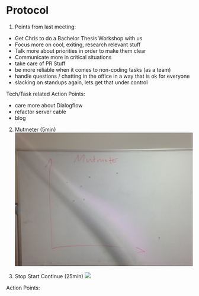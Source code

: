 # Protocol

1. Points from last meeting:


* Get Chris to do a Bachelor Thesis Workshop with us
* Focus more on cool, exiting, research relevant stuff
* Talk more about priorities in order to make them clear
* Communicate more in critical situations
* take care of PR Stuff
* be more reliable when it comes to non-coding tasks (as a team)
* handle questions / chatting in the office in a way that is ok for everyone
* slacking on standups again, lets get that under control

Tech/Task related Action Points:
* care more about Dialogflow
* refactor server cable
* blog


2. Mutmeter (5min)
![](../images/2019-02-07-Mutmeter.jpg)


3. Stop Start Continue (25min)
![](../images/2019-02-07-Stop-Start-Continue.jpg)

Action Points:

